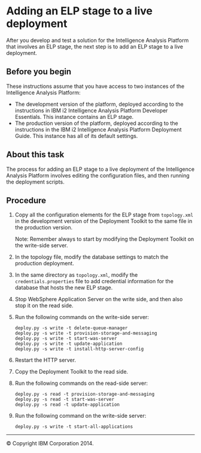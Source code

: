 Adding an ELP stage to a live deployment
========================================

After you develop and test a solution for the Intelligence Analysis Platform that involves an ELP stage, the next step is to add an ELP stage to a live deployment.

Before you begin
----------------

These instructions assume that you have access to two instances of the Intelligence Analysis Platform:

-   The development version of the platform, deployed according to the instructions in IBM i2 Intelligence Analysis Platform Developer Essentials. This instance contains an ELP stage.
-   The production version of the platform, deployed according to the instructions in the IBM i2 Intelligence Analysis Platform Deployment Guide. This instance has all of its default settings.

About this task
---------------

The process for adding an ELP stage to a live deployment of the Intelligence Analysis Platform involves editing the configuration files, and then running the deployment scripts.

Procedure
---------

1.  Copy all the configuration elements for the ELP stage from `topology.xml` in the development version of the Deployment Toolkit to the same file in the production version.

    Note: Remember always to start by modifying the Deployment Toolkit on the write-side server.

2.  In the topology file, modify the database settings to match the production deployment.
3.  In the same directory as `topology.xml`, modify the `credentials.properties` file to add credential information for the database that hosts the new ELP stage.
4.  Stop WebSphere Application Server on the write side, and then also stop it on the read side.
5.  Run the following commands on the write-side server:

    ``` {.pre .codeblock}
    deploy.py -s write -t delete-queue-manager
    deploy.py -s write -t provision-storage-and-messaging
    deploy.py -s write -t start-was-server
    deploy.py -s write -t update-application
    deploy.py -s write -t install-http-server-config
    ```

6.  Restart the HTTP server.
7.  Copy the Deployment Toolkit to the read side.
8.  Run the following commands on the read-side server:

    ``` {.pre .codeblock}
    deploy.py -s read -t provision-storage-and-messaging
    deploy.py -s read -t start-was-server
    deploy.py -s read -t update-application
    ```

9.  Run the following command on the write-side server:

    ``` {.pre .codeblock}
    deploy.py -s write -t start-all-applications
    ```

* * * * *

© Copyright IBM Corporation 2014.


